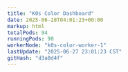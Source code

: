 ```yaml
---
title: "K0s Color Dashboard"
date: 2025-06-28T04:01:23+00:00
markup: html
totalPods: 94
runningPods: 90
workerNode: "k0s-color-worker-1"
lastUpdate: "2025-06-27 23:01:23 CST"
gitHash: "d3a8d4f"
---
```


<!-- This content is dynamically updated by the DashboardUpdater Operator -->
<!-- The dashboard UI is rendered by Hugo templates and CSS/JS files -->
